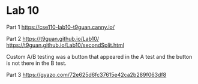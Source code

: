 # Lab 10
Part 1
https://cse110-lab10-t9guan.canny.io/

Part 2
https://t9guan.github.io/Lab10/
https://t9guan.github.io/Lab10/secondSplit.html

Custom A/B testing was a button that appeared in the A test and the button is not there in the B test.

Part 3
https://gyazo.com/72e625d6fc37615e42ca2b289f063df8
